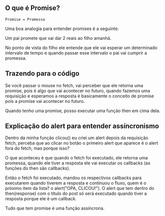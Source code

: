 ## O que é Promise?

```
Promise = Promessa
```

Uma boa analogia para entender promises é a seguinte:

Um pai promete que vai dar 2 reais ao filho amanhã.

No ponto de vista do filho ele entende que ele vai esperar um determinado intervalo de tempo e quando passar esse intervalo o pai vai cumprir a promessa.

## Trazendo para o código

Se você passar o mouse no fetch, vai perceber que ele retorna uma promise, pois é algo que vai acontecer no futuro, quando fazemos uma requisição e esperamos a resposta é basicamente o conceito de promise pois a promise vai acontecer no futuro.

Quando tenho uma promise, posso executar uma função then em cima dela.

## Explicação do alert para entender assíncronismo

Dentro da minha função clicou() eu criei um alert depois da requisição fetch, perceba que ao clicar no botão o primeiro alert que aparece é o alert fora do fetch, mas porque isso?

O que aconteceu é que quando o fetch foi executado, ele retorna uma promessa, quando ele tiver a resposta ele vai executar os callbacks (as funções do then são callbacks).

Então o fetch foi executado, mandou os respectivos callbacks para executarem quando tiverem a resposta e continuou o fluxo, quem é o próximo item da lista? o alert("OPA, CLICOU!").
O alert que tem dentro do then(response) com o título do post só será executado quando tiver a resposta porque ele é um callback.

Tudo que tem promise é uma função assíncrona.
